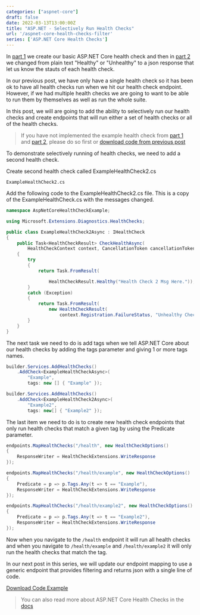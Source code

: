 ```yaml
---
categories: ["aspnet-core"]
draft: false
date: 2022-03-13T13:00:00Z
title: "ASP.NET - Selectively Run Health Checks"
url: '/aspnet-core-health-checks-filter'
series: ['ASP.NET Core Health Checks']
---
```

In [part 1](/aspnet-core-health-checks) we create our basic ASP.NET Core health check and then in [part 2](/aspnet-core-health-checks-json) we changed from plain text "Healthy" or "Unhealthy" to a json response that let us know the stauts of each health check.

In our previous post, we have only have a single health check so it has been ok to have all health checks run when we hit our health check endpoint.  However, if we had multiple health checks we are going to want to be able to run them by themselves as well as run the whole suite.

In this post, we will are going to add the ability to selectively run our health checks and create endpoints that will run either a set of health checks or all of the health checks.

<!--more-->

> If you have not implemented the example health check from [part 1](/aspnet-core-health-checks) and [part 2](/aspnet-core-health-checks-json), please do so first or [download code from previous post](https://github.com/digitaldrummerj/aspnet-core-health-checks/tree/feature/2-json-response)

To demonstrate selectively running of health checks, we need to add a second health check.

Create second health check called ExampleHealthCheck2.cs

```text
ExampleHealthCheck2.cs
```

Add the following code to the ExampleHealthCheck2.cs file.   This is a copy of the ExampleHealthCheck.cs with the messages changed.

```csharp
namespace AspNetCoreHealthCheckExample;

using Microsoft.Extensions.Diagnostics.HealthChecks;

public class ExampleHealthCheck2Async : IHealthCheck
{
    public Task<HealthCheckResult> CheckHealthAsync(
        HealthCheckContext context, CancellationToken cancellationToken = default)
    {
        try
        {
            return Task.FromResult(

                HealthCheckResult.Healthy("Health Check 2 Msg Here."));
        }
        catch (Exception)
        {
            return Task.FromResult(
                new HealthCheckResult(
                    context.Registration.FailureStatus, "Unhealthy Check 2 Msg Here."));
        }
    }
}
```

The next task we need to do is add tags when we tell ASP.NET Core about our health checks by adding the tags parameter and giving 1 or more tags names.

```csharp {linenos=true,hl_lines=[4,9]}
builder.Services.AddHealthChecks()
    .AddCheck<ExampleHealthCheckAsync>(
        "Example",
        tags: new [] { "Example" });

builder.Services.AddHealthChecks()
    .AddCheck<ExampleHealthCheck2Async>(
        "Example2",
        tags: new[] { "Example2" });
```

The last item we need to do is to create new health check endpoints that only run health checks that match a given tag by using the Predicate parameter.

```csharp {linenos=true,hl_lines=[8,14]}
endpoints.MapHealthChecks("/health", new HealthCheckOptions()
{
    ResponseWriter = HealthCheckExtensions.WriteResponse
});

endpoints.MapHealthChecks("/health/example", new HealthCheckOptions()
{
    Predicate = p => p.Tags.Any(t => t == "Example"),
    ResponseWriter = HealthCheckExtensions.WriteResponse
});

endpoints.MapHealthChecks("/health/example2", new HealthCheckOptions()
{
    Predicate = p => p.Tags.Any(t => t == "Example2"),
    ResponseWriter = HealthCheckExtensions.WriteResponse
});
```

Now when you navigate to the `/health` endpoint it will run all health checks and when you navigate to `/health/example` and `/health/example2` it will only run the health checks that match the tag.

In our next post in this series, we will update our endpoint mapping to use a generic endpoint that provides filtering and returns json with a single line of code.

[Download Code Example](https://github.com/digitaldrummerj/aspnet-core-health-checks/tree/feature/3-filter)

> You can also read more about ASP.NET Core Health Checks in the [docs](https://docs.microsoft.com/en-us/aspnet/core/host-and-deploy/health-checks)
